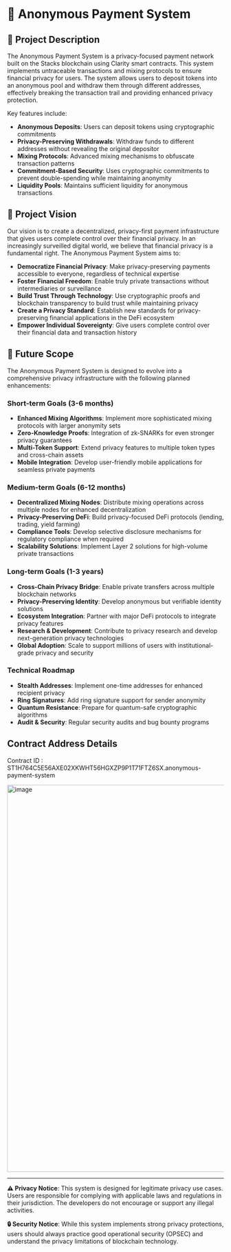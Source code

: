 🔐 Anonymous Payment System
==================================================================
📜 Project Description
----------------------------------------------
The Anonymous Payment System is a privacy-focused payment network built on the Stacks blockchain using Clarity smart contracts. This system implements untraceable transactions and mixing protocols to ensure financial privacy for users. The system allows users to deposit tokens into an anonymous pool and withdraw them through different addresses, effectively breaking the transaction trail and providing enhanced privacy protection.

Key features include:
- **Anonymous Deposits**: Users can deposit tokens using cryptographic commitments
- **Privacy-Preserving Withdrawals**: Withdraw funds to different addresses without revealing the original depositor
- **Mixing Protocols**: Advanced mixing mechanisms to obfuscate transaction patterns
- **Commitment-Based Security**: Uses cryptographic commitments to prevent double-spending while maintaining anonymity
- **Liquidity Pools**: Maintains sufficient liquidity for anonymous transactions

🔭 Project Vision
------------------------------------------------
Our vision is to create a decentralized, privacy-first payment infrastructure that gives users complete control over their financial privacy. In an increasingly surveilled digital world, we believe that financial privacy is a fundamental right. The Anonymous Payment System aims to:

- **Democratize Financial Privacy**: Make privacy-preserving payments accessible to everyone, regardless of technical expertise
- **Foster Financial Freedom**: Enable truly private transactions without intermediaries or surveillance
- **Build Trust Through Technology**: Use cryptographic proofs and blockchain transparency to build trust while maintaining privacy
- **Create a Privacy Standard**: Establish new standards for privacy-preserving financial applications in the DeFi ecosystem
- **Empower Individual Sovereignty**: Give users complete control over their financial data and transaction history

🚀 Future Scope
-------------------------------------------------
The Anonymous Payment System is designed to evolve into a comprehensive privacy infrastructure with the following planned enhancements:

### Short-term Goals (3-6 months)
- **Enhanced Mixing Algorithms**: Implement more sophisticated mixing protocols with larger anonymity sets
- **Zero-Knowledge Proofs**: Integration of zk-SNARKs for even stronger privacy guarantees
- **Multi-Token Support**: Extend privacy features to multiple token types and cross-chain assets
- **Mobile Integration**: Develop user-friendly mobile applications for seamless private payments

### Medium-term Goals (6-12 months)
- **Decentralized Mixing Nodes**: Distribute mixing operations across multiple nodes for enhanced decentralization
- **Privacy-Preserving DeFi**: Build privacy-focused DeFi protocols (lending, trading, yield farming)
- **Compliance Tools**: Develop selective disclosure mechanisms for regulatory compliance when required
- **Scalability Solutions**: Implement Layer 2 solutions for high-volume private transactions

### Long-term Goals (1-3 years)
- **Cross-Chain Privacy Bridge**: Enable private transfers across multiple blockchain networks
- **Privacy-Preserving Identity**: Develop anonymous but verifiable identity solutions
- **Ecosystem Integration**: Partner with major DeFi protocols to integrate privacy features
- **Research & Development**: Contribute to privacy research and develop next-generation privacy technologies
- **Global Adoption**: Scale to support millions of users with institutional-grade privacy and security

### Technical Roadmap
- **Stealth Addresses**: Implement one-time addresses for enhanced recipient privacy
- **Ring Signatures**: Add ring signature support for sender anonymity
- **Quantum Resistance**: Prepare for quantum-safe cryptographic algorithms
- **Audit & Security**: Regular security audits and bug bounty programs

## Contract Address Details
Contract ID : ST1H764C5E56AXE02XKWHT56HGXZP9P1T71FTZ6SX.anonymous-payment-system

<img width="1890" height="898" alt="image" src="https://github.com/user-attachments/assets/9fb4141a-d539-4068-bb62-612b88975e92" />

--------------------------------------------------------------------------------------------------------------------------------------------------------------------------------------------------------------------

**⚠️ Privacy Notice**: This system is designed for legitimate privacy use cases. Users are responsible for complying with applicable laws and regulations in their jurisdiction. The developers do not encourage or support any illegal activities.

**🔒 Security Notice**: While this system implements strong privacy protections, users should always practice good operational security (OPSEC) and understand the privacy limitations of blockchain technology.
